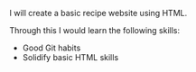 I will create a basic recipe website using HTML.

Through this I would learn the following skills:
- Good Git habits
- Solidify basic HTML skills